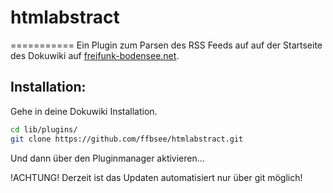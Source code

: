 # htmlabstract
===========
Ein Plugin zum Parsen des RSS Feeds auf auf der Startseite des Dokuwiki auf [freifunk-bodensee.net](https://ffbsee.de/).

## Installation:

Gehe in deine Dokuwiki Installation.

```bash
cd lib/plugins/
git clone https://github.com/ffbsee/htmlabstract.git
```

Und dann über den Pluginmanager aktivieren...

!ACHTUNG!
Derzeit ist das Updaten automatisiert nur über git möglich!

